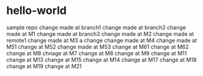 # hello-world
sample repo
change made at branch1
change made at branch2
change made at M1
change made at branch3
change made at M2
change made at remote1
change made at M3
a change
change made at M4
change made at M51
change at M52
change made at M53
change at M61
change at M62
change at M8
chnage at M7
change at M8
change at M9
change at M11
change at M13
change at M15
change at M14
change at M17
change at M18
change at M19
change at M21
